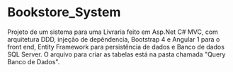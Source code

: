 # Bookstore_System
Projeto de um sistema para uma Livraria feito em Asp.Net C# MVC, com arquitetura DDD, injeção de depêndencia, Bootstrap 4 e Angular 1 para o front end, Entity Framework para persistência de dados e Banco de dados SQL Server. O arquivo para criar as tabelas está na pasta chamada "Query Banco de Dados".
